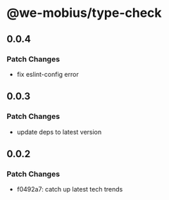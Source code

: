 # @we-mobius/type-check

## 0.0.4

### Patch Changes

- fix eslint-config error

## 0.0.3

### Patch Changes

- update deps to latest version

## 0.0.2

### Patch Changes

- f0492a7: catch up latest tech trends
